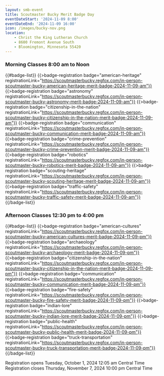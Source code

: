 ```yaml
---
layout: smb-event
title: Scoutmaster Bucky Merit Badge Day
eventDateStart: '2024-11-09 8:00'
eventDateEnd: '2024-11-09 16:00'
icon: /images/bucky-nov.png
location:
    - Christ the King Lutheran Church
    - 8600 Fremont Avenue South
    - Bloomington, Minnesota 55420
---
```


### Morning Classes 8:00 am to Noon

{{#badge-list}}
{{>badge-registration badge="american-heritage" registrationLink="https://scoutmasterbucky.regfox.com/in-person-scoutmaster-bucky-american-heritage-merit-badge-2024-11-09-am"}}
{{>badge-registration badge="astronomy" registrationLink="https://scoutmasterbucky.regfox.com/in-person-scoutmaster-bucky-astronomy-merit-badge-2024-11-09-am"}}
{{>badge-registration badge="citizenship-in-the-nation" registrationLink="https://scoutmasterbucky.regfox.com/in-person-scoutmaster-bucky-citizenship-in-the-nation-merit-badge-2024-11-09-am"}}
{{>badge-registration badge="communication" registrationLink="https://scoutmasterbucky.regfox.com/in-person-scoutmaster-bucky-communication-merit-badge-2024-11-09-am"}}
{{>badge-registration badge="crime-prevention" registrationLink="https://scoutmasterbucky.regfox.com/in-person-scoutmaster-bucky-crime-prevention-merit-badge-2024-11-09-am"}}
{{>badge-registration badge="robotics" registrationLink="https://scoutmasterbucky.regfox.com/in-person-scoutmaster-bucky-robotics-merit-badge-2024-11-09-am"}}
{{>badge-registration badge="scouting-heritage" registrationLink="https://scoutmasterbucky.regfox.com/in-person-scoutmaster-bucky-scouting-heritage-merit-badge-2024-11-09-am"}}
{{>badge-registration badge="traffic-safety" registrationLink="https://scoutmasterbucky.regfox.com/in-person-scoutmaster-bucky-traffic-safety-merit-badge-2024-11-09-am"}}
{{/badge-list}}


### Afternoon Classes 12:30 pm to 4:00 pm

{{#badge-list}}
{{>badge-registration badge="american-cultures" registrationLink="https://scoutmasterbucky.regfox.com/in-person-scoutmaster-bucky-american-cultures-merit-badge-2024-11-09-pm"}}
{{>badge-registration badge="archaeology" registrationLink="https://scoutmasterbucky.regfox.com/in-person-scoutmaster-bucky-archaeology-merit-badge-2024-11-09-pm"}}
{{>badge-registration badge="citizenship-in-the-nation" registrationLink="https://scoutmasterbucky.regfox.com/in-person-scoutmaster-bucky-citizenship-in-the-nation-merit-badge-2024-11-09-pm"}}
{{>badge-registration badge="communication" registrationLink="https://scoutmasterbucky.regfox.com/in-person-scoutmaster-bucky-communication-merit-badge-2024-11-09-pm"}}
{{>badge-registration badge="fire-safety" registrationLink="https://scoutmasterbucky.regfox.com/in-person-scoutmaster-bucky-fire-safety-merit-badge-2024-11-09-pm"}}
{{>badge-registration badge="indian-lore" registrationLink="https://scoutmasterbucky.regfox.com/in-person-scoutmaster-bucky-indian-lore-merit-badge-2024-11-09-pm"}}
{{>badge-registration badge="public-health" registrationLink="https://scoutmasterbucky.regfox.com/in-person-scoutmaster-bucky-public-health-merit-badge-2024-11-09-pm"}}
{{>badge-registration badge="truck-transportation" registrationLink="https://scoutmasterbucky.regfox.com/in-person-scoutmaster-bucky-truck-transportation-merit-badge-2024-11-09-pm"}}
{{/badge-list}}


Registration opens Tuesday, October 1, 2024 12:05 am Central Time
Registration closes Thursday, November 7, 2024 10:00 pm Central Time
